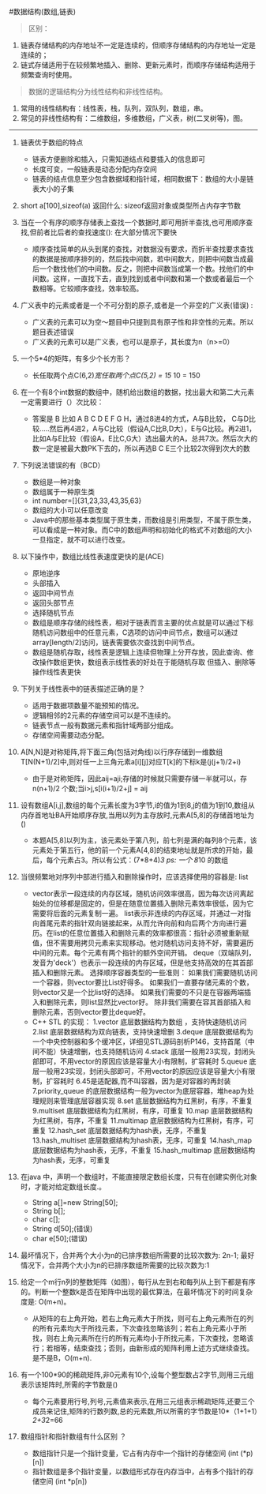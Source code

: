 #数据结构(数组,链表)

> 区别：
 1. 链表存储结构的内存地址不一定是连续的，但顺序存储结构的内存地址一定是连续的；
 2. 链式存储适用于在较频繁地插入、删除、更新元素时，而顺序存储结构适用于频繁查询时使用。

> 数据的逻辑结构分为线性结构和非线性结构。
 1. 常用的线性结构有：线性表，栈，队列，双队列，数组，串。
 2. 常见的非线性结构有：二维数组，多维数组，广义表，树(二叉树等)，图。

***

1. 链表优于数组的特点
	- 链表方便删除和插入，只需知道结点和要插入的信息即可
	- 长度可变，一般链表是动态分配内存空间
	- 链表的结点信息至少包含数据域和指针域，相同数据下：数组的大小是链表大小的子集

2. short a[100],sizeof(a) 返回什么: sizeof返回对象或类型所占内存字节数

3. 当在一个有序的顺序存储表上查找一个数据时,即可用折半查找,也可用顺序查找,但前者比后者的查找速度():	在大部分情况下要快
	- 顺序查找简单的从头到尾的查找，对数据没有要求，而折半查找要求查找的数据是按顺序排列的，然后找中间数，若中间数大，则把中间数当成最后一个数找他们的中间数。反之，则把中间数当成第一个数。找他们的中间数。这样，一直找下去，直到找到或者中间数和第一个数或者最后一个数相等。它较顺序查找，效率较高。

4. 广义表中的元素或者是一个不可分割的原子,或者是一个非空的广义表(错误) : 
	- 广义表的元素可以为空～题目中只提到具有原子性和非空性的元素。所以题目表述错误
	- 广义表的元素可以是广义表，也可以是原子，其长度为n（n>=0）

5. 一个5*4的矩阵，有多少个长方形？
	- 长任取两个点C(6,2)*宽任取两个点C(5,2) = 15* 10 = 150

6. 在一个有8个int数据的数组中，随机给出数组的数据，找出最大和第二大元素一定需要进行（）次比较：
	-  答案是 B 比如 A B C D E F G H，通过8进4的方式，A与B比较， C与D比较.....然后再4进2，A与C比较（假设A,C比B,D大），E与G比较。再2进1，比如A与E比较（假设A，E比C,G大）选出最大的A，总共7次。然后次大的数一定是被最大数PK下去的，所以再选B C E三个比较2次得到次大的数

7.  下列说法错误的有（BCD）  
	- 数组是一种对象
	- 数组属于一种原生类
	- int number=[]{31,23,33,43,35,63}
	- 数组的大小可以任意改变
	- Java中的那些基本类型属于原生类，而数组是引用类型，不属于原生类，可以看成是一种对象。而C中的数组声明和初始化的格式不对数组的大小一旦指定，就不可以进行改变。

8. 以下操作中，数组比线性表速度更快的是(ACE)
	- 原地逆序
	- 头部插入
	- 返回中间节点
	- 返回头部节点
	- 选择随机节点
	- 数组是顺序存储的线性表，相对于链表而言主要的优点就是可以通过下标随机访问数组中的任意元素，C选项的访问中间节点，数组可以通过array[length/2]访问，链表需要依次查找到中间节点。
	- 数组是随机存取，线性表是逻辑上连续但物理上分开存放，因此查询、修改操作数组更快，数组表示线性表的好处在于能随机存取 但插入、删除等操作线性表更快

9. 下列关于线性表中的链表描述正确的是？
	- 适用于数据项数量不能预知的情况。
	- 逻辑相邻的2元素的存储空间可以是不连续的。
	- 链表节点一般有数据元素和指针域两部分组成。
	- 存储空间需要动态分配。

10. A[N,N]是对称矩阵,将下面三角(包括对角线)以行序存储到一维数组T[N(N+1)/2]中,则对任一上三角元素a[i][j]对应T[k]的下标k是(j(j+1)/2+i)
	- 由于是对称矩阵，因此aij=aji;存储的时候就只需要存储一半就可以，存n(n+1)/2 个数;当i>j,s[i(i+1)/2+j] = aij 

11. 设有数组A[i,j],数组的每个元素长度为3字节,i的值为1到8,j的值为1到10,数组从内存首地址BA开始顺序存放,当用以列为主存放时,元素A[5,8]的存储首地址为()
	- 本题A[5,8]以列为主，该元素处于第八列，前七列是满的每列8个元素，该元素处于第五行，他的前一个元素A[4,8]的结束地址就是所求的开始，最后，每个元素占3。所以有公式：(7*8+4)*3		ps: 一个 8*10 的数组

12. 当很频繁地对序列中部进行插入和删除操作时，应该选择使用的容器是: list
	- vector表示一段连续的内存区域，随机访问效率很高，因为每次访问离起始处的位移都是固定的，但是在随意位置插入删除元素效率很低，因为它需要将后面的元素复制一遍。 list表示非连续的内存区域，并通过一对指向首尾元素的指针双向链接起来，从而允许向前和向后两个方向进行遍历。在list的任意位置插入和删除元素的效率都很高：指针必须被重新赋值，但不需要用拷贝元素来实现移动。他对随机访问支持不好，需要遍历中间的元素。每个元素有两个指针的额外空间开销。 deque（双端队列，发音为'deck'）也表示一段连续的内存区域，但是他支持高效的在其首部插入和删除元素。 选择顺序容器类型的一些准则： 如果我们需要随机访问一个容器，则vector要比List好得多。 如果我们一直要存储元素的个数，则vector又是一个比list好的选择。 如果我们需要的不只是在容器两端插入和删除元素，则list显然比vector好。 除非我们需要在容其首部插入和删除元素，否则vector要比deque好。
	- C++ STL 的实现：
		1.vector  底层数据结构为数组 ，支持快速随机访问
		2.list    底层数据结构为双向链表，支持快速增删
		3.deque   底层数据结构为一个中央控制器和多个缓冲区，详细见STL源码剖析P146，支持首尾（中间不能）快速增删，也支持随机访问
		4.stack   底层一般用23实现，封闭头部即可，不用vector的原因应该是容量大小有限制，扩容耗时
		5.queue   底层一般用23实现，封闭头部即可，不用vector的原因应该是容量大小有限制，扩容耗时
		6.45是适配器,而不叫容器，因为是对容器的再封装
		7.priority_queue 的底层数据结构一般为vector为底层容器，堆heap为处理规则来管理底层容器实现
		8.set       底层数据结构为红黑树，有序，不重复
		9.multiset  底层数据结构为红黑树，有序，可重复 
		10.map      ﻿﻿﻿﻿底层数据结构为红黑树，有序，不重复
		11.multimap 底层数据结构为红黑树，有序，可重复
		12.hash_set ﻿﻿﻿﻿底层数据结构为hash表，无序，不重复
		13.hash_multiset 底层数据结构为hash表，无序，可重复 
		14.hash_map      ﻿﻿﻿﻿底层数据结构为hash表，无序，不重复
		15.hash_multimap 底层数据结构为hash表，无序，可重复 

13. 在java 中，声明一个数组时，不能直接限定数组长度，只有在创建实例化对象时，才能对给定数组长度.。
	- String a[]=new String[50];
	- String b[];
	- char c[];
	- String d[50];(错误)
	- char e[50];(错误)

14. 最坏情况下，合并两个大小为n的已排序数组所需要的比较次数为: 2n-1; 最好情况下，合并两个大小为n的已排序数组所需要的比较次数为:1

15. 给定一个m行n列的整数矩阵（如图），每行从左到右和每列从上到下都是有序的。判断一个整数k是否在矩阵中出现的最优算法，在最坏情况下的时间复杂度是: O(m+n)。
	- 从矩阵的右上角开始，若右上角元素大于所找，则可右上角元素所在的列的所有元素均大于所找元素，下次查找忽略该列；若右上角元素小于所找，则右上角元素所在行的所有元素均小于所找元素，下次查找，忽略该行；若相等，结束查找；否则，由新形成的矩阵利用上述方式继续查找。是不是B，O(m+n).

16. 有一个100*90的稀疏矩阵,非0元素有10个,设每个整型数占2字节,则用三元组表示该矩阵时,所需的字节数是()
	- 每个元素要用行号,列号,元素值来表示,在用三元组表示稀疏矩阵,还要三个成员来记住,矩阵的行数列数,总的元素数,所以所需的字节数是10*（1+1+1）*2+3*2=66

17. 数组指针和指针数组有什么区别 ？
	- 数组指针只是一个指针变量，它占有内存中一个指针的存储空间 (int (*p)[n])
	- 指针数组是多个指针变量，以数组形式存在内存当中，占有多个指针的存储空间 (int *p[n])